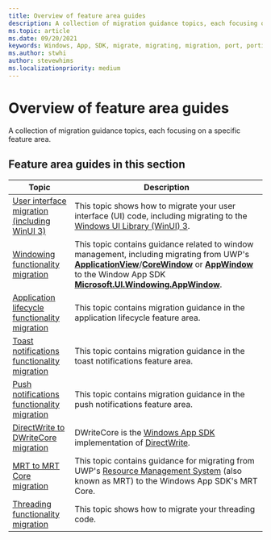 ```yaml
---
title: Overview of feature area guides
description: A collection of migration guidance topics, each focusing on a specific feature area.
ms.topic: article
ms.date: 09/20/2021
keywords: Windows, App, SDK, migrate, migrating, migration, port, porting
ms.author: stwhi
author: stevewhims
ms.localizationpriority: medium
---
```


# Overview of feature area guides

A collection of migration guidance topics, each focusing on a specific feature area.

## Feature area guides in this section

| Topic | Description |
| - | - |
| [User interface migration (including WinUI 3)](winui3.md) | This topic shows how to migrate your user interface (UI) code, including migrating to the [Windows UI Library (WinUI) 3](../../../winui/index.md). |
| [Windowing functionality migration](windowing.md) | This topic contains guidance related to window management, including migrating from UWP's [**ApplicationView**](/uwp/api/windows.ui.viewmanagement.applicationview)/[**CoreWindow**](/uwp/api/windows.ui.core.corewindow) or [**AppWindow**](/uwp/api/windows.ui.windowmanagement.appwindow) to the Window App SDK [**Microsoft.UI.Windowing.AppWindow**](/windows/windows-app-sdk/api/winrt/microsoft.ui.windowing.appwindow). |
| [Application lifecycle functionality migration](applifecycle.md) | This topic contains migration guidance in the application lifecycle feature area. |
| [Toast notifications functionality migration](toast-notifications.md) | This topic contains migration guidance in the toast notifications feature area. |
| [Push notifications functionality migration](notifications.md) | This topic contains migration guidance in the push notifications feature area. |
| [DirectWrite to DWriteCore migration](dwritecore.md) | DWriteCore is the [Windows App SDK](../../index.md) implementation of [DirectWrite](/windows/win32/directwrite/direct-write-portal). |
| [MRT to MRT Core migration](mrtcore.md) | This topic contains guidance for migrating from UWP's [Resource Management System](/windows/uwp/app-resources/resource-management-system) (also known as MRT) to the Windows App SDK's MRT Core. |
| [Threading functionality migration](threading.md) | This topic shows how to migrate your threading code. |